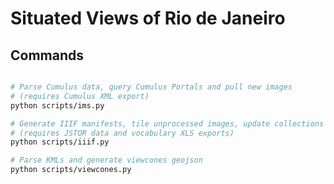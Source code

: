 # Situated Views of Rio de Janeiro


## Commands

```bash

# Parse Cumulus data, query Cumulus Portals and pull new images
# (requires Cumulus XML export)
python scripts/ims.py

# Generate IIIF manifests, tile unprocessed images, update collections
# (requires JSTOR data and vocabulary XLS exports)
python scripts/iiif.py

# Parse KMLs and generate viewcones geojson
python scripts/viewcones.py

```
